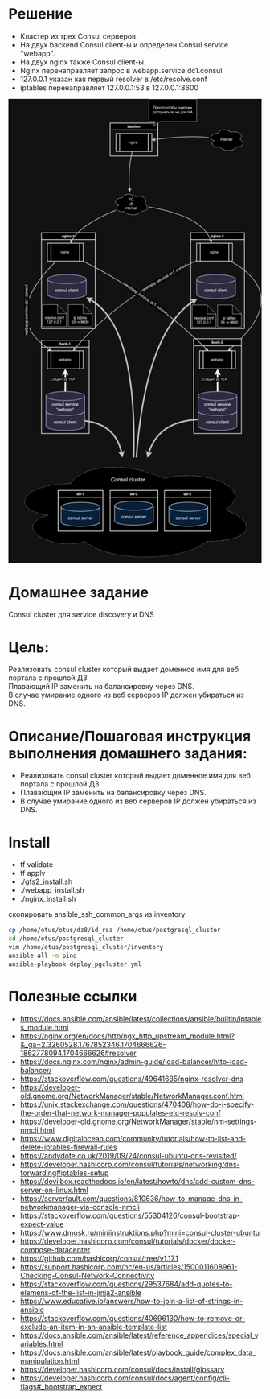 # Решение

- Кластер из трех Consul серверов.
- На двух backend Consul client-ы и определен Consul service "webapp".
- На двух nginx также Consul client-ы.
- Nginx перенаправляет запрос в webapp.service.dc1.consul
- 127.0.0.1 указан как первый resolver в /etc/resolve.conf
- iptables перенаправляет 127.0.0.1:53 в 127.0.0.1:8600

![](arch.png)

# Домашнее задание

Consul cluster для service discovery и DNS

# Цель:

Реализовать consul cluster который выдает доменное имя для веб портала с прошлой ДЗ.  
Плавающий IP заменить на балансировку через DNS.  
В случае умирание одного из веб серверов IP должен убираться из DNS.  

# Описание/Пошаговая инструкция выполнения домашнего задания:

- Реализовать consul cluster который выдает доменное имя для веб портала с прошлой ДЗ.
- Плавающий IP заменить на балансировку через DNS.
- В случае умирание одного из веб серверов IP должен убираться из DNS.

# Install

- tf validate
- tf apply
- ./gfs2_install.sh
- ./webapp_install.sh
- ./nginx_install.sh

скопировать ansible_ssh_common_args из inventory

```bash
cp /home/otus/otus/dz8/id_rsa /home/otus/postgresql_cluster
cd /home/otus/postgresql_cluster
vim /home/otus/postgresql_cluster/inventory
ansible all -m ping
ansible-playbook deploy_pgcluster.yml
```

# Полезные ссылки

- https://docs.ansible.com/ansible/latest/collections/ansible/builtin/iptables_module.html
- https://nginx.org/en/docs/http/ngx_http_upstream_module.html?&_ga=2.3260528.1767852346.1704666626-1862778094.1704666626#resolver
- https://docs.nginx.com/nginx/admin-guide/load-balancer/http-load-balancer/
- https://stackoverflow.com/questions/49641685/nginx-resolver-dns
- https://developer-old.gnome.org/NetworkManager/stable/NetworkManager.conf.html
- https://unix.stackexchange.com/questions/470408/how-do-i-specify-the-order-that-network-manager-populates-etc-resolv-conf
- https://developer-old.gnome.org/NetworkManager/stable/nm-settings-nmcli.html
- https://www.digitalocean.com/community/tutorials/how-to-list-and-delete-iptables-firewall-rules
- https://andydote.co.uk/2019/09/24/consul-ubuntu-dns-revisited/
- https://developer.hashicorp.com/consul/tutorials/networking/dns-forwarding#iptables-setup
- https://devilbox.readthedocs.io/en/latest/howto/dns/add-custom-dns-server-on-linux.html
- https://serverfault.com/questions/810636/how-to-manage-dns-in-networkmanager-via-console-nmcli
- https://stackoverflow.com/questions/55304126/consul-bootstrap-expect-value
- https://www.dmosk.ru/miniinstruktions.php?mini=consul-cluster-ubuntu
- https://developer.hashicorp.com/consul/tutorials/docker/docker-compose-datacenter
- https://github.com/hashicorp/consul/tree/v1.17.1
- https://support.hashicorp.com/hc/en-us/articles/1500011608961-Checking-Consul-Network-Connectivity
- https://stackoverflow.com/questions/29537684/add-quotes-to-elemens-of-the-list-in-jinja2-ansible
- https://www.educative.io/answers/how-to-join-a-list-of-strings-in-ansible
- https://stackoverflow.com/questions/40696130/how-to-remove-or-exclude-an-item-in-an-ansible-template-list
- https://docs.ansible.com/ansible/latest/reference_appendices/special_variables.html
- https://docs.ansible.com/ansible/latest/playbook_guide/complex_data_manipulation.html
- https://developer.hashicorp.com/consul/docs/install/glossary
- https://developer.hashicorp.com/consul/docs/agent/config/cli-flags#_bootstrap_expect
